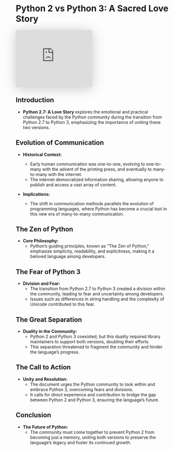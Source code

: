 # Python 2 vs Python 3: A Sacred Love Story

<iframe class="speakerdeck-iframe" style="border: 0px; background: padding-box rgba(0, 0, 0, 0.1); margin: 0px; padding: 0px; border-radius: 6px; box-shadow: rgba(0, 0, 0, 0.2) 0px 5px 40px; width: 50%; height: auto; aspect-ratio: 560 / 420;" frameborder="0" src="https://speakerdeck.com/player/c5b0ff40c2a801314e2706393c0335dc" title="Python 2.7 and Python 3: A Sacred Love Story" allowfullscreen="true" data-ratio="1.3333333333333333"></iframe>


## Introduction

- **Python 2.7: A Love Story** explores the emotional and practical challenges faced by the Python community during the transition from Python 2.7 to Python 3, emphasizing the importance of uniting these two versions.

## Evolution of Communication

- **Historical Context:**
  - Early human communication was one-to-one, evolving to one-to-many with the advent of the printing press, and eventually to many-to-many with the internet.
  - The internet democratized information sharing, allowing anyone to publish and access a vast array of content.

- **Implications:**
  - The shift in communication methods parallels the evolution of programming languages, where Python has become a crucial tool in this new era of many-to-many communication.

## The Zen of Python

- **Core Philosophy:**
  - Python’s guiding principles, known as "The Zen of Python," emphasize simplicity, readability, and explicitness, making it a beloved language among developers.

## The Fear of Python 3

- **Division and Fear:**
  - The transition from Python 2.7 to Python 3 created a division within the community, leading to fear and uncertainty among developers.
  - Issues such as differences in string handling and the complexity of Unicode contributed to this fear.

## The Great Separation

- **Duality in the Community:**
  - Python 2 and Python 3 coexisted, but this duality required library maintainers to support both versions, doubling their efforts.
  - This separation threatened to fragment the community and hinder the language’s progress.

## The Call to Action

- **Unity and Resolution:**
  - The document urges the Python community to look within and embrace Python 3, overcoming fears and divisions.
  - It calls for direct experience and contribution to bridge the gap between Python 2 and Python 3, ensuring the language’s future.

## Conclusion

- **The Future of Python:**
  - The community must come together to prevent Python 2 from becoming just a memory, uniting both versions to preserve the language’s legacy and foster its continued growth.
